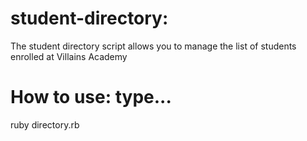 # student-directory:

The student directory script allows you to manage the list of students enrolled at Villains Academy

# How to use: type...

ruby directory.rb